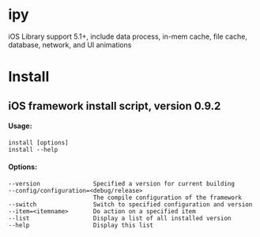 ipy
===

iOS Library support 5.1+, include data process, in-mem cache, file cache, database, network, and UI animations

Install
===
## iOS framework install script, version 0.9.2
#### Usage:
`install [options]`<br />
`install --help`

#### Options:

    --version               Specified a version for current building
    --config/configuration=<debug/release>
                            The compile configuration of the framework
    --switch                Switch to specified configuration and version
    --item=<itemname>       Do action on a specified item
    --list                  Display a list of all installed version
    --help                  Display this list
 
